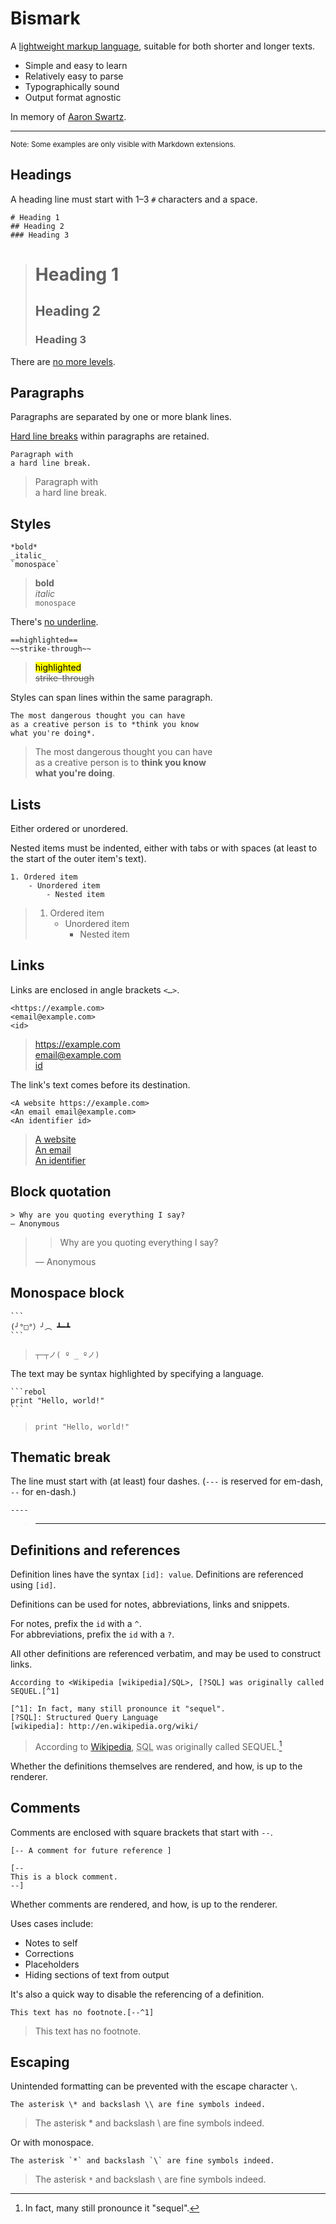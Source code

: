 # Bismark

A [lightweight markup language](https://en.wikipedia.org/wiki/Lightweight_markup_language), suitable for both shorter and longer texts.

- Simple and easy to learn
- Relatively easy to parse
- Typographically sound
- Output format agnostic

In memory of [Aaron Swartz](https://www.youtube.com/watch?v=gpvcc9C8SbM).

---

<sub>Note: Some examples are only visible with Markdown extensions.</sub>

## Headings

A heading line must start with 1–3 `#` characters and a space.

	# Heading 1
	## Heading 2
	### Heading 3

> # Heading 1
> ## Heading 2
> ### Heading 3

There are [no more levels](https://practicaltypography.com/headings.html).


## Paragraphs

Paragraphs are separated by one or more blank lines.

[Hard line breaks](https://practicaltypography.com/hard-line-breaks.html) within paragraphs are retained.

	Paragraph with
	a hard line break.

> Paragraph with  
> a hard line break.


## Styles

	*bold*
	_italic_
	`monospace`

> **bold**  
> _italic_  
> `monospace`

There's [no underline](https://practicaltypography.com/underlining.html).

	==highlighted==
	~~strike-through~~

> <mark>highlighted</mark>  
> ~~strike-through~~

Styles can span lines within the same paragraph.

	The most dangerous thought you can have
	as a creative person is to *think you know
	what you're doing*.

> The most dangerous thought you can have  
> as a creative person is to **think you know  
> what you're doing**.


## Lists

Either ordered or unordered.

Nested items must be indented, either with tabs or with spaces (at least to the start of the outer item's text).

	1. Ordered item
		- Unordered item
			- Nested item

> 1. Ordered item
>    - Unordered item
>      - Nested item


## Links

Links are enclosed in angle brackets `<…>`.

	<https://example.com>
	<email@example.com>
	<id>

> <https://example.com>  
> <email@example.com>  
> [id](id)

The link's text comes before its destination.

	<A website https://example.com>
	<An email email@example.com>
	<An identifier id>

> [A website](https://example.com)  
> [An email](mailto:email@example.com)  
> [An identifier](id)


## Block quotation

	> Why are you quoting everything I say?
	— Anonymous

> > Why are you quoting everything I say?
>
> — Anonymous


## Monospace block

	```
	(╯°□°）╯︵ ┻━┻
	```

> ```
> ┬─┬ノ( º _ ºノ)
> ```

The text may be syntax highlighted by specifying a language.

	```rebol
	print "Hello, world!"
	```

> ```rebol
> print "Hello, world!"
> ```


## Thematic break

The line must start with (at least) four dashes. (`---` is reserved for em-dash, `--` for en-dash.)

	----

> ---


## Definitions and references

Definition lines have the syntax `[id]: value`. Definitions are referenced using `[id]`.

Definitions can be used for notes, abbreviations, links and snippets.

For notes, prefix the `id` with a `^`.  
For abbreviations, prefix the `id` with a `?`.

All other definitions are referenced verbatim, and may be used to construct links.

	According to <Wikipedia [wikipedia]/SQL>, [?SQL] was originally called SEQUEL.[^1]

	[^1]: In fact, many still pronounce it "sequel".
	[?SQL]: Structured Query Language
	[wikipedia]: http://en.wikipedia.org/wiki/

> According to [Wikipedia](https://en.wikipedia.org/wiki/SQL), <abbr title="Structured Query Language">SQL</abbr> was originally called SEQUEL.[^1]

Whether the definitions themselves are rendered, and how, is up to the renderer.


## Comments

Comments are enclosed with square brackets that start with `--`.

	[-- A comment for future reference ]

	[--
	This is a block comment.
	--]

Whether comments are rendered, and how, is up to the renderer.

Uses cases include:

- Notes to self
- Corrections
- Placeholders
- Hiding sections of text from output

It's also a quick way to disable the referencing of a definition.

	This text has no footnote.[--^1]

> This text has no footnote.


## Escaping

Unintended formatting can be prevented with the escape character `\`.

	The asterisk \* and backslash \\ are fine symbols indeed.

> The asterisk \* and backslash \\ are fine symbols indeed.

Or with monospace.

	The asterisk `*` and backslash `\` are fine symbols indeed.

> The asterisk `*` and backslash `\` are fine symbols indeed.



[^1]: In fact, many still pronounce it "sequel".
